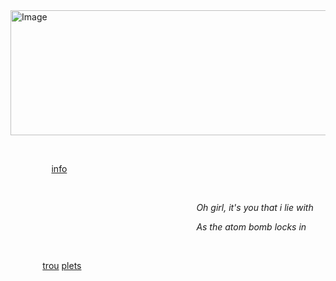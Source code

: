 <img width="600" height="200" alt="Image" src="https://github.com/user-attachments/assets/2b1ee6dc-265a-4a11-ad99-772e4a82520c" />

⠀

⠀⠀⠀⠀⠀⠀ [info](<https://en.pronouns.page/@ivbanny>) ⠀⠀⠀⠀⠀⠀⠀⠀⠀⠀⠀⠀⠀

⠀

⠀⠀⠀⠀⠀⠀⠀⠀⠀⠀⠀⠀⠀⠀⠀⠀⠀⠀⠀⠀⠀⠀⠀⠀⠀⠀⠀⠀⠀*Oh girl, it's you that i lie with* 

⠀⠀⠀⠀⠀⠀⠀⠀⠀⠀⠀⠀⠀⠀⠀⠀⠀⠀⠀⠀⠀⠀⠀⠀⠀⠀⠀⠀⠀*As the atom bomb locks in*

⠀

⠀⠀⠀⠀⠀[trou](<https://github.com/O82O>) [plets](<https://github.com/parasiticrose>)⠀⠀⠀⠀⠀⠀⠀⠀⠀⠀⠀⠀⠀⠀⠀⠀⠀

⠀⠀⠀⠀⠀⠀⠀⠀⠀
